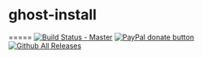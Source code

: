 # ghost-install
=====
[![Build Status - Master](https://travis-ci.org/uzantonomon/ghost-install.svg?branch=master)](https://travis-ci.org/uzantonomon/ghost-install)
<a href="https://www.paypal.com/cgi-bin/webscr?cmd=_s-xclick&hosted_button_id=R9CTXUUG4ZHJS" title="Testing a donation button"><img src="https://img.shields.io/badge/paypal-donate-yellow.svg" alt="PayPal donate button" /></a>
[![Github All Releases](https://img.shields.io/github/downloads/uzantonomon/ghost-install/total.svg?style=plastic)](https://github.com/uzantonomon/ghost-install/releases)
